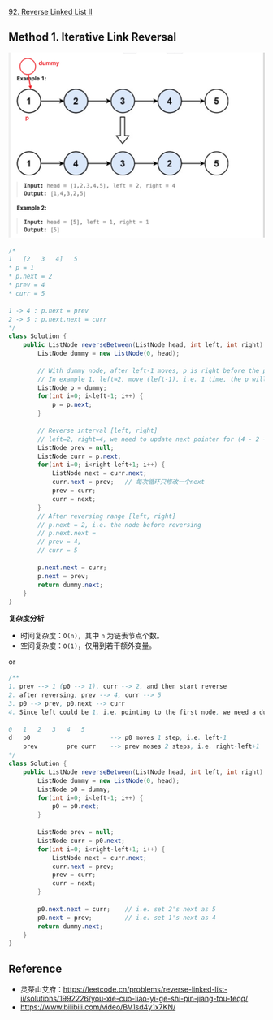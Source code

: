 [92. Reverse Linked List II](https://leetcode.com/problems/reverse-linked-list-ii/description/)


## Method 1. Iterative Link Reversal
![](images/0092_Reverse_Linked_List_II.png)
```java
/*
1   [2   3   4]   5
* p = 1
* p.next = 2
* prev = 4
* curr = 5

1 -> 4 : p.next = prev
2 -> 5 : p.next.next = curr
*/
class Solution {
    public ListNode reverseBetween(ListNode head, int left, int right) {
        ListNode dummy = new ListNode(0, head);

        // With dummy node, after left-1 moves, p is right before the position starting reversing
        // In example 1, left=2, move (left-1), i.e. 1 time, the p will pointing to node 1
        ListNode p = dummy;
        for(int i=0; i<left-1; i++) {
            p = p.next;
        }

        // Reverse interval [left, right]
        // left=2, right=4, we need to update next pointer for (4 - 2 + 1) nodes
        ListNode prev = null;
        ListNode curr = p.next;
        for(int i=0; i<right-left+1; i++) {
            ListNode next = curr.next;
            curr.next = prev;   // 每次循环只修改一个next
            prev = curr;
            curr = next;
        }
        // After reversing range [left, right]
        // p.next = 2, i.e. the node before reversing
        // p.next.next = 
        // prev = 4, 
        // curr = 5

        p.next.next = curr;
        p.next = prev;
        return dummy.next;
    }
}
```
**复杂度分析**
* 时间复杂度：`O(n)`，其中 `n` 为链表节点个数。
* 空间复杂度：`O(1)`，仅用到若干额外变量。

or
```java
/**
1. prev --> 1 (p0 --> 1), curr --> 2, and then start reverse
2. after reversing, prev --> 4, curr --> 5
3. p0 --> prev, p0.next --> curr
4. Since left could be 1, i.e. pointing to the first node, we need a dummy node

0   1   2   3   4   5
d   p0                      --> p0 moves 1 step, i.e. left-1
    prev        pre curr    --> prev moses 2 steps, i.e. right-left+1
*/
class Solution {
    public ListNode reverseBetween(ListNode head, int left, int right) {
        ListNode dummy = new ListNode(0, head);
        ListNode p0 = dummy;
        for(int i=0; i<left-1; i++) {
            p0 = p0.next;
        }

        ListNode prev = null;
        ListNode curr = p0.next;
        for(int i=0; i<right-left+1; i++) {
            ListNode next = curr.next;
            curr.next = prev;
            prev = curr;
            curr = next;
        }

        p0.next.next = curr;    // i.e. set 2's next as 5
        p0.next = prev;         // i.e. set 1's next as 4
        return dummy.next;
    }
}
```


## Reference
* 灵茶山艾府：https://leetcode.cn/problems/reverse-linked-list-ii/solutions/1992226/you-xie-cuo-liao-yi-ge-shi-pin-jiang-tou-teqq/
* https://www.bilibili.com/video/BV1sd4y1x7KN/
